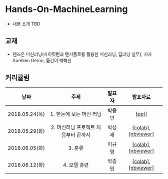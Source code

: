 # Hands-On-MachineLearning

 * 내용 소개 TBD
 
## 교재

  * 핸즈온 머신러닝(사이킷런과 텐서플로를 활용한 머신러닝, 딥러닝 실무), 저자 Aurélien Géron, 옮긴이 박해선
  
## 커리큘럼

| 날짜 | 주제 | 발표자 | 발표자료 |
|:---:|:---:|:----:|:------:|
| 2018.05.24(목) | 1. 한눈에 보는 머신 러닝 | 박종민 | [[ppt]](https://goo.gl/6qFTEB) |
| 2018.05.29(화) | 2. 머신러닝 프로젝트 처음부터 끝까지 | 박성재 | [[colab]](https://colab.research.google.com/github/sjp38/Hands-On-MachineLearning/blob/master/02_end_to_end/housing.ipynb), [[nbviewer]](http://nbviewer.jupyter.org/github/sjp38/Hands-On-MachineLearning/blob/master/02_end_to_end/housing.ipynb) |
| 2018.06.05(화) | 3. 분류 | 이규영 | [[colab]](), [[nbviewer]]() |
| 2018.06.12(화) | 4. 모델 훈련 | 박종민 | [[colab]](https://colab.research.google.com/github/machinelearning-pangyo/Hands-On-MachineLearning/blob/master/04_training_linear_models.ipynb), [[nbviewer]](http://nbviewer.jupyter.org/github/machinelearning-pangyo/Hands-On-MachineLearning/blob/master/04_training_linear_models.ipynb) |
